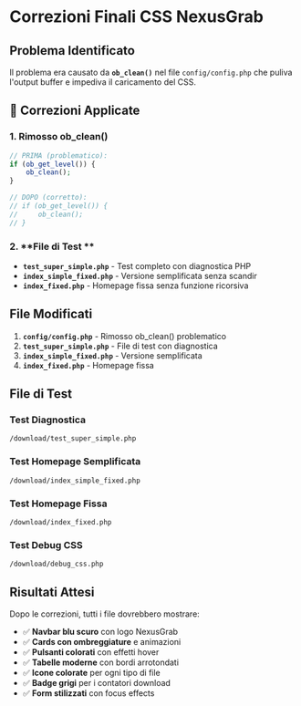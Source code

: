 # Correzioni Finali CSS NexusGrab

##  Problema Identificato

Il problema era causato da **`ob_clean()`** nel file `config/config.php` che puliva l'output buffer e impediva il caricamento del CSS.

## 🔧 Correzioni Applicate

### 1. **Rimosso ob_clean()**
```php
// PRIMA (problematico):
if (ob_get_level()) {
    ob_clean();
}

// DOPO (corretto):
// if (ob_get_level()) {
//     ob_clean();
// }
```

### 2. **File di Test **
-  **`test_super_simple.php`** - Test completo con diagnostica PHP
-  **`index_simple_fixed.php`** - Versione semplificata senza scandir
-  **`index_fixed.php`** - Homepage fissa senza funzione ricorsiva

##  File Modificati

1. **`config/config.php`** - Rimosso ob_clean() problematico
2. **`test_super_simple.php`** - File di test con diagnostica
3. **`index_simple_fixed.php`** - Versione semplificata
4. **`index_fixed.php`** - Homepage fissa

##  File di Test

### **Test Diagnostica**
```
/download/test_super_simple.php
```

### **Test Homepage Semplificata**
```
/download/index_simple_fixed.php
```

### **Test Homepage Fissa**
```
/download/index_fixed.php
```

### **Test Debug CSS**
```
/download/debug_css.php
```

##  Risultati Attesi

Dopo le correzioni, tutti i file dovrebbero mostrare:

- ✅ **Navbar blu scuro** con logo NexusGrab
- ✅ **Cards con ombreggiature** e animazioni
- ✅ **Pulsanti colorati** con effetti hover
- ✅ **Tabelle moderne** con bordi arrotondati
- ✅ **Icone colorate** per ogni tipo di file
- ✅ **Badge grigi** per i contatori download
- ✅ **Form stilizzati** con focus effects






